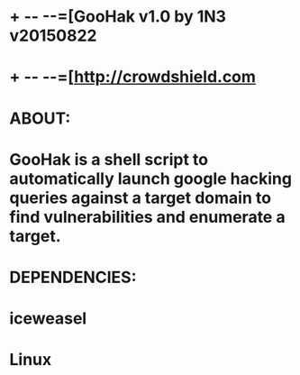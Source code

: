 # + -- --=[GooHak v1.0 by 1N3 v20150822
# + -- --=[http://crowdshield.com
#
# ABOUT:
# GooHak is a shell script to automatically launch google hacking queries against a target domain to find vulnerabilities and enumerate a target.
#
# DEPENDENCIES:
# iceweasel
# Linux

